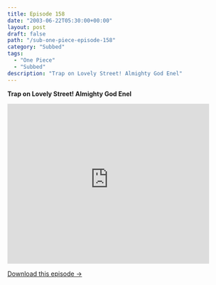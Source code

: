 ```yaml
---
title: Episode 158
date: "2003-06-22T05:30:00+00:00"
layout: post
draft: false
path: "/sub-one-piece-episode-158"
category: "Subbed"
tags:
  - "One Piece"
  - "Subbed"
description: "Trap on Lovely Street! Almighty God Enel"
---
```


**Trap on Lovely Street! Almighty God Enel**

<iframe width="640" height="360" src="https://www.rapidvideo.com/e/FXQE9V9EBB" frameborder="0" marginwidth=0 marginheight=0 scrolling=no allowfullscreen style="max-width:90%;"></iframe>

<a href="http://ouo.io/qs/eCodkFEQ?s=https://www.rapidvideo.com/d/FXQE9V9EBB" class="styled_a">Download this episode →</a>

